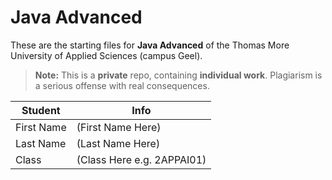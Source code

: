 # Java Advanced
These are the starting files for **Java Advanced** of the Thomas More University of Applied Sciences (campus Geel).

> **Note:** This is a **private** repo, containing **individual work**. 
Plagiarism is a serious offense with real consequences.

| Student | Info |
| --- | ---|
| First Name | (First Name Here)      |
| Last Name| (Last Name Here)  |
| Class | (Class Here e.g. 2APPAI01) |
